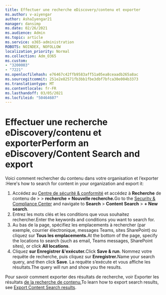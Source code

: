 ```yaml
---
title: Effectuer une recherche eDiscovery/contenu et exporter
ms.author: v-aiyengar
author: AshaIyengar21
manager: dansimp
ms.date: 02/26/2021
ms.audience: Admin
ms.topic: article
ms.service: o365-administration
ROBOTS: NOINDEX, NOFOLLOW
localization_priority: Normal
ms.collection: Adm_O365
ms.custom:
- "3200003"
- "7221"
ms.openlocfilehash: e76467c42ffb9583aff51a05ea8ceaadb265a8ac
ms.sourcegitcommit: 251e2e82571fb3bb1fbe3dbf7bfca30e004b3373
ms.translationtype: MT
ms.contentlocale: fr-FR
ms.lasthandoff: 03/05/2021
ms.locfileid: "50464607"
---
```

# <a name="perform-an-ediscoverycontent-search-and-export"></a><span data-ttu-id="3060c-102">Effectuer une recherche eDiscovery/contenu et exporter</span><span class="sxs-lookup"><span data-stu-id="3060c-102">Perform an eDiscovery/Content Search and export</span></span>

<span data-ttu-id="3060c-103">Voici comment rechercher du contenu dans votre organisation et l’exporter :</span><span class="sxs-lookup"><span data-stu-id="3060c-103">Here's how to search for content in your organization and export it:</span></span>

1. <span data-ttu-id="3060c-104">Accédez au [Centre de sécurité & conformité](https://go.microsoft.com/fwlink/?linkid=2086958) et accédez à **Recherche** de contenu de  >    >  **recherche + Nouvelle recherche.**</span><span class="sxs-lookup"><span data-stu-id="3060c-104">Go to the [Security & Compliance Center](https://go.microsoft.com/fwlink/?linkid=2086958) and navigate to **Search** > **Content Search** > **+ New search**.</span></span>
1. <span data-ttu-id="3060c-105">Entrez les mots clés et les conditions que vous souhaitez rechercher.</span><span class="sxs-lookup"><span data-stu-id="3060c-105">Enter the keywords and conditions you want to search for.</span></span>
1. <span data-ttu-id="3060c-106">Au bas de la page, spécifiez les emplacements à rechercher (par exemple, courrier électronique, messages Teams, sites SharePoint) ou cliquez sur **Tous les emplacements.**</span><span class="sxs-lookup"><span data-stu-id="3060c-106">At the bottom of the page, specify the locations to search (such as email, Teams messages, SharePoint sites), or click **All locations**.</span></span>
1. <span data-ttu-id="3060c-107">Cliquez **sur Enregistrer &'exécuter.**</span><span class="sxs-lookup"><span data-stu-id="3060c-107">Click **Save & run**.</span></span> <span data-ttu-id="3060c-108">Nommez votre requête de recherche, puis cliquez sur **Enregistrer.**</span><span class="sxs-lookup"><span data-stu-id="3060c-108">Name your search query, and then click **Save**.</span></span> <span data-ttu-id="3060c-109">La requête s’exécute et vous affiche les résultats.</span><span class="sxs-lookup"><span data-stu-id="3060c-109">The query will run and show you the results.</span></span>

<span data-ttu-id="3060c-110">Pour savoir comment exporter des résultats de recherche, voir Exporter les résultats [de la recherche de contenu.](https://go.microsoft.com/fwlink/?linkid=2102118)</span><span class="sxs-lookup"><span data-stu-id="3060c-110">To learn how to export search results, see [Export Content Search results](https://go.microsoft.com/fwlink/?linkid=2102118).</span></span>

